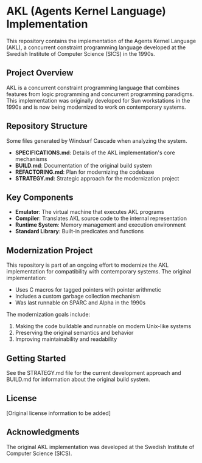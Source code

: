 # AKL (Agents Kernel Language) Implementation

This repository contains the implementation of the Agents Kernel Language (AKL), a concurrent constraint programming language developed at the Swedish Institute of Computer Science (SICS) in the 1990s.

## Project Overview

AKL is a concurrent constraint programming language that combines features from logic programming and concurrent programming paradigms. This implementation was originally developed for Sun workstations in the 1990s and is now being modernized to work on contemporary systems.

## Repository Structure

Some files generated by Windsurf Cascade when analyzing the system.

- **SPECIFICATIONS.md**: Details of the AKL implementation's core mechanisms
- **BUILD.md**: Documentation of the original build system
- **REFACTORING.md**: Plan for modernizing the codebase
- **STRATEGY.md**: Strategic approach for the modernization project

## Key Components

- **Emulator**: The virtual machine that executes AKL programs
- **Compiler**: Translates AKL source code to the internal representation
- **Runtime System**: Memory management and execution environment
- **Standard Library**: Built-in predicates and functions

## Modernization Project

This repository is part of an ongoing effort to modernize the AKL implementation for compatibility with contemporary systems. The original implementation:

- Uses C macros for tagged pointers with pointer arithmetic
- Includes a custom garbage collection mechanism
- Was last runnable on SPARC and Alpha in the 1990s

The modernization goals include:

1. Making the code buildable and runnable on modern Unix-like systems
2. Preserving the original semantics and behavior
3. Improving maintainability and readability

## Getting Started

See the STRATEGY.md file for the current development approach and BUILD.md for information about the original build system.

## License

[Original license information to be added]

## Acknowledgments

The original AKL implementation was developed at the Swedish Institute of Computer Science (SICS).
